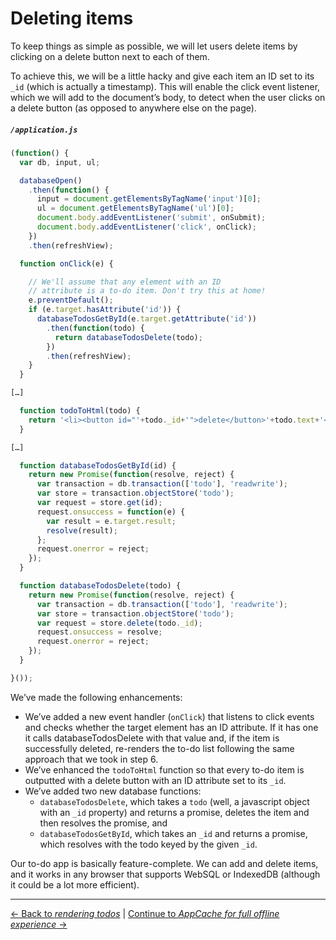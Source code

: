 # Deleting items

To keep things as simple as possible, we will let users delete items by clicking on a delete button next to each of them.

To achieve this, we will be a little hacky and give each item an ID set to its `_id` (which is actually a timestamp). This will enable the click event listener, which we will add to the document’s body, to detect when the user clicks on a delete button (as opposed to anywhere else on the page).

##### `/application.js`

```js
(function() {
  var db, input, ul;

  databaseOpen()
    .then(function() {
      input = document.getElementsByTagName('input')[0];
      ul = document.getElementsByTagName('ul')[0];
      document.body.addEventListener('submit', onSubmit);
      document.body.addEventListener('click', onClick);
    })
    .then(refreshView);

  function onClick(e) {

    // We'll assume that any element with an ID
    // attribute is a to-do item. Don't try this at home!
    e.preventDefault();
    if (e.target.hasAttribute('id')) {
      databaseTodosGetById(e.target.getAttribute('id'))
        .then(function(todo) {
          return databaseTodosDelete(todo);
        })
        .then(refreshView);
    }
  }

[…]

  function todoToHtml(todo) {
    return '<li><button id="'+todo._id+'">delete</button>'+todo.text+'</li>';
  }

[…]

  function databaseTodosGetById(id) {
    return new Promise(function(resolve, reject) {
      var transaction = db.transaction(['todo'], 'readwrite');
      var store = transaction.objectStore('todo');
      var request = store.get(id);
      request.onsuccess = function(e) {
        var result = e.target.result;
        resolve(result);
      };
      request.onerror = reject;
    });
  }

  function databaseTodosDelete(todo) {
    return new Promise(function(resolve, reject) {
      var transaction = db.transaction(['todo'], 'readwrite');
      var store = transaction.objectStore('todo');
      var request = store.delete(todo._id);
      request.onsuccess = resolve;
      request.onerror = reject;
    });
  }

}());
```

We’ve made the following enhancements:

- We’ve added a new event handler (`onClick`) that listens to click events and checks whether the target element has an ID attribute. If it has one it calls databaseTodosDelete with that value and, if the item is successfully deleted, re-renders the to-do list following the same approach that we took in step 6.
- We’ve enhanced the `todoToHtml` function so that every to-do item is outputted with a delete button with an ID attribute set to its `_id`.
- We’ve added two new database functions:
  - `databaseTodosDelete`, which takes a `todo` (well, a javascript object with an `_id` property) and returns a promise, deletes the item and then resolves the promise, and
  - `databaseTodosGetById`, which takes an `_id` and returns a promise, which resolves with the todo keyed by the given `_id`.

Our to-do app is basically feature-complete. We can add and delete items, and it works in any browser that supports WebSQL or IndexedDB (although it could be a lot more efficient).

---

[← Back to *rendering todos*](../08-rendering-todos) | [Continue to *AppCache for full offline experience* →](../10-appcache)
